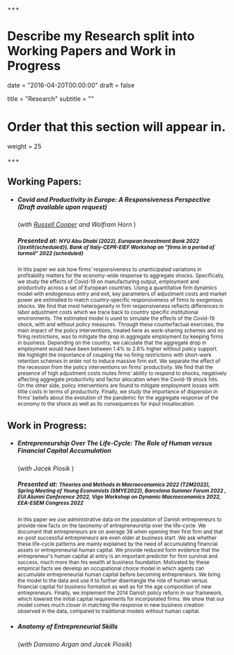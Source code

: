 +++
# Describe my Research split into Working Papers and Work in Progress

date = "2016-04-20T00:00:00"
draft = false

title = "Research"
subtitle = ""

# Order that this section will appear in.
weight = 25

+++

<h2>Working Papers:</h2>


<ul><li><h5> Covid and Productivity in Europe: A Responsiveness Perspective (<i>Draft available upon request</i>)</h5>
(<i>with <a href=https://sites.google.com/site/coopereconomics/ target="_blank">Russell Cooper</a>  and Wolfram Horn </i>)
<h5> Presented at: <small> NYU Abu Dhabi (2022), European Investment Bank 2022 (\textit{scheduled}), Bank of Italy-CEPR-EIEF Workshop on "firms in a period of turmoil" 2022 (scheduled) </small></h5>

<p><small> In this paper we ask how firms’ responsiveness to unanticipated variations in profitability matters for the economy-wide response to aggregate shocks. Specifically, we study the effects of Covid-19 on manufacturing output, employment and productivity across a set of European countries. Using a quantitative firm dynamics model with endogenous entry and exit, key parameters of adjustment costs and market power are estimated to match country-specific responsiveness of firms to exogenous shocks. We find that most heterogeneity in firm responsiveness reflects differences in labor adjustment costs which we trace back to country specific institutional environments. The estimated model is used to simulate the effects of the Covid-19 shock, with and without policy measures. Through these counterfactual exercises, the main impact of the policy interventions, treated here as work-sharing schemes and no firing restrictions, was to mitigate the drop in aggregate employment by keeping firms in business. Depending on the country, we calculate that the aggregate drop in employment would have been between 1.4% to 2.6% higher without policy support. We highlight the importance of coupling the no firing restrictions with short-work retention schemes in order not to induce massive firm exit. We separate the effect of the recession from the policy interventions on firms’ productivity. We find that the presence of high adjustment costs mutes firms’ ability to respond to shocks, negatively affecting aggregate productivity and factor allocation when the Covid-19 shock hits. On the other side, policy interventions are found to mitigate employment losses with little costs in terms of productivity. Finally, we study the importance of dispersion in firms’ beliefs about the evolution of the pandemic for the aggregate response of the economy to the shock as well as its consequences for input misallocation. </small></p></li></ul>

<h2>Work in Progress:</h2>

<ul><li><h5> Entrepreneurship Over The Life-Cycle: The Role of Human versus Financial Capital Accumulation </h5> (<i>with Jacek Piosik </i>)

<h5> Presented at: <small> Theories and Methods in Macroeconomics 2022 (T2M2022), Spring Meeting of Young Economists (SMYE2022), Barcelona Summer Forum 2022 , EUI Alumni Conference 2022, Vigo Workshop on Dynamic Macroeconomics 2022, EEA-ESEM Congress 2022  </small></h5>

<p><small> In this paper we use administrative data on the population of Danish entrepreneurs to provide new facts on the taxonomy of entrepreneurship over the life-cycle. We document that entrepreneurs are on average 38 when opening their first firm and that ex-post successful entrepreneurs are even older at business start. We ask whether these life-cycle patterns are mainly explained by the need of accumulating financial assets or entrepreneurial human capital. We provide reduced form evidence that the entrepreneur's human capital at entry is an important predictor for firm survival and success, much more than his wealth at business foundation.  Motivated by these empirical facts we develop an occupational choice model in which agents can accumulate entrepreneurial human capital before becoming entrepreneurs. We bring the model to the data and use it to further disentangle the role of human versus financial capital for business formation as well as for the age composition of new entrepreneurs. Finally, we implement the 2014 Danish policy reform in our framework, which lowered the initial capital requirements for incorporated firms. We show that our model comes much closer in matching the response in new business creation observed in the data, compared to traditional models without human capital.</small></p></li></ul>

<ul><li><p><h5>Anatomy of Entrepreneurial Skills </h5>
(<i>with Damiano Argan and Jacek Piosik</i>)</p></li></ul>

